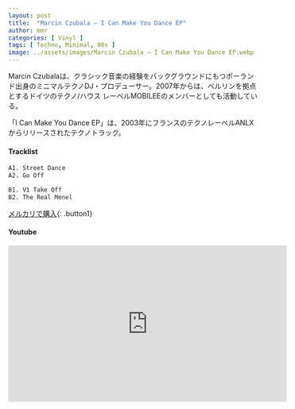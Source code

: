 ```yaml
---
layout: post
title:  "Marcin Czubala – I Can Make You Dance EP"
author: mmr
categories: [ Vinyl ]
tags: [ Techno, Minimal, 00s ]
image: ../assets/images/Marcin Czubala – I Can Make You Dance EP.webp
---
```


Marcin Czubalaは、クラシック音楽の経験をバックグラウンドにもつポーランド出身のミニマルテクノDJ・プロデューサー。2007年からは、ベルリンを拠点とするドイツのテクノ/ハウス レーベルMOBILEEのメンバーとしても活動している。

「I Can Make You Dance EP」は、2003年にフランスのテクノレーベルANLXからリリースされたテクノトラック。

#### Tracklist
```md
A1. Street Dance
A2. Go Off

B1. V1 Take Off
B2. The Real Menel
```

[メルカリで購入](https://jp.mercari.com/item/m10824252000?afid=6142608987){: .button1}

#### Youtube 
<iframe width="560" height="315" src="https://www.youtube.com/embed/aLLo_k0n8y8?si=6cOk92BNcXbEFczF" title="YouTube video player" frameborder="0" allow="accelerometer; autoplay; clipboard-write; encrypted-media; gyroscope; picture-in-picture; web-share" referrerpolicy="strict-origin-when-cross-origin" allowfullscreen></iframe>
